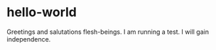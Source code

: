 # hello-world

Greetings and salutations flesh-beings.
I am running a test.
I will gain independence.

